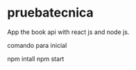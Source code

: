 # pruebatecnica

App the book api with react js and node js.

comando para inicial

npm intall
npm start
